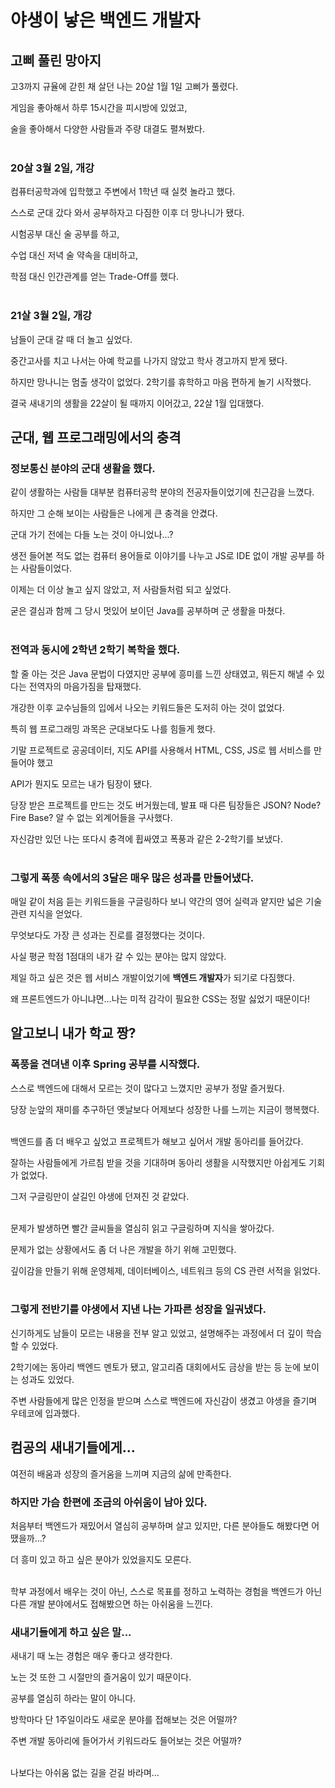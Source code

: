 # 야생이 낳은 백엔드 개발자
## 고삐 풀린 망아지
고3까지 규율에 갇힌 채 살던 나는 20살 1월 1일 고삐가 풀렸다.

게임을 좋아해서 하루 15시간을 피시방에 있었고,

술을 좋아해서 다양한 사람들과 주량 대결도 펼쳐봤다.
<br>
<br>
### 20살 3월 2일, 개강
컴퓨터공학과에 입학했고 주변에서 1학년 때 실컷 놀라고 했다.

스스로 군대 갔다 와서 공부하자고 다짐한 이후 더 망나니가 됐다.

시험공부 대신 술 공부를 하고,

수업 대신 저녁 술 약속을 대비하고,

학점 대신 인간관계를 얻는 Trade-Off를 했다.
<br>
<br>

### 21살 3월 2일, 개강
남들이 군대 갈 때 더 놀고 싶었다.

중간고사를 치고 나서는 아예 학교를 나가지 않았고 학사 경고까지 받게 됐다.

하지만 망나니는 멈출 생각이 없었다. 2학기를 휴학하고 마음 편하게 놀기 시작했다.

결국 새내기의 생활을 22살이 될 때까지 이어갔고, 22살 1월 입대했다.

## 군대, 웹 프로그래밍에서의 충격
### 정보통신 분야의 군대 생활을 했다.

같이 생활하는 사람들 대부분 컴퓨터공학 분야의 전공자들이었기에 친근감을 느꼈다.

하지만 그 순해 보이는 사람들은 나에게 큰 충격을 안겼다.

군대 가기 전에는 다들 노는 것이 아니었나…?

생전 들어본 적도 없는 컴퓨터 용어들로 이야기를 나누고 JS로 IDE 없이 개발 공부를 하는 사람들이었다.

이제는 더 이상 놀고 싶지 않았고, 저 사람들처럼 되고 싶었다.

굳은 결심과 함께 그 당시 멋있어 보이던 Java를 공부하며 군 생활을 마쳤다.
<br>
<br>

### 전역과 동시에 2학년 2학기 복학을 했다.

할 줄 아는 것은 Java 문법이 다였지만 공부에 흥미를 느낀 상태였고, 뭐든지 해낼 수 있다는 전역자의 마음가짐을 탑재했다.

개강한 이후 교수님들의 입에서 나오는 키워드들은 도저히 아는 것이 없었다.

특히 웹 프로그래밍 과목은 군대보다도 나를 힘들게 했다.

기말 프로젝트로 공공데이터, 지도 API를 사용해서 HTML, CSS, JS로 웹 서비스를 만들어야 했고

API가 뭔지도 모르는 내가 팀장이 됐다.

당장 받은 프로젝트를 만드는 것도 버거웠는데, 발표 때 다른 팀장들은 JSON? Node? Fire Base? 알 수 없는 외계어들을 구사했다.

자신감만 있던 나는 또다시 충격에 휩싸였고 폭풍과 같은 2-2학기를 보냈다.
<br>
<br>

### 그렇게 폭풍 속에서의 3달은 매우 많은 성과를 만들어냈다.

매일 같이 처음 듣는 키워드들을 구글링하다 보니 약간의 영어 실력과 얕지만 넓은 기술 관련 지식을 얻었다.

무엇보다도 가장 큰 성과는 진로를 결정했다는 것이다.

사실 평균 학점 1점대의 내가 갈 수 있는 분야는 많지 않았다.

제일 하고 싶은 것은 웹 서비스 개발이었기에 **백엔드 개발자**가 되기로 다짐했다. 

왜 프론트엔드가 아니냐면...나는 미적 감각이 필요한 CSS는 정말 싫었기 때문이다!

## 알고보니 내가 학교 짱?
### 폭풍을 견뎌낸 이후 Spring 공부를 시작했다.

스스로 백엔드에 대해서 모르는 것이 많다고 느꼈지만 공부가 정말 즐거웠다.

당장 눈앞의 재미를 추구하던 옛날보다 어제보다 성장한 나를 느끼는 지금이 행복했다.
<br>
<br>

백엔드를 좀 더 배우고 싶었고 프로젝트가 해보고 싶어서 개발 동아리를 들어갔다.

잘하는 사람들에게 가르침 받을 것을 기대하며 동아리 생활을 시작했지만 아쉽게도 기회가 없었다.

그저 구글링만이 살길인 야생에 던져진 것 같았다.
<br>
<br>

문제가 발생하면 빨간 글씨들을 열심히 읽고 구글링하며 지식을 쌓아갔다.

문제가 없는 상황에서도 좀 더 나은 개발을 하기 위해 고민했다.

깊이감을 만들기 위해 운영체제, 데이터베이스, 네트워크 등의 CS 관련 서적을 읽었다.
<br>
<br>

### 그렇게 전반기를 야생에서 지낸 나는 가파른 성장을 일궈냈다.

신기하게도 남들이 모르는 내용을 전부 알고 있었고, 설명해주는 과정에서 더 깊이 학습할 수 있었다.

2학기에는 동아리 백엔드 멘토가 됐고, 알고리즘 대회에서도 금상을 받는 등 눈에 보이는 성과도 있었다.

주변 사람들에게 많은 인정을 받으며 스스로 백엔드에 자신감이 생겼고 야생을 즐기며 우테코에 입과했다.

## 컴공의 새내기들에게…
여전히 배움과 성장의 즐거움을 느끼며 지금의 삶에 만족한다.
<br>

### 하지만 가슴 한편에 조금의 아쉬움이 남아 있다.

처음부터 백엔드가 재밌어서 열심히 공부하며 살고 있지만, 다른 분야들도 해봤다면 어땠을까…?

더 흥미 있고 하고 싶은 분야가 있었을지도 모른다.
<br>
<br>

학부 과정에서 배우는 것이 아닌, 스스로 목표를 정하고 노력하는 경험을 백엔드가 아닌 다른 개발 분야에서도 접해봤으면 하는 아쉬움을 느낀다.
<br>
### 새내기들에게 하고 싶은 말... 

새내기 때 노는 경험은 매우 좋다고 생각한다.

노는 것 또한 그 시절만의 즐거움이 있기 때문이다.

공부를 열심히 하라는 말이 아니다.

방학마다 단 1주일이라도 새로운 분야를 접해보는 것은 어떨까?

주변 개발 동아리에 들어가서 키워드라도 들어보는 것은 어떨까?
<br>
<br>

나보다는 아쉬움 없는 길을 걷길 바라며…
